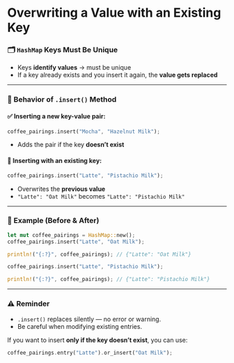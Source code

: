 # Overwriting a Value with an Existing Key


### 🗂 `HashMap` Keys Must Be Unique

- Keys **identify values** → must be unique
- If a key already exists and you insert it again, the **value gets replaced**

---

### 🔁 Behavior of `.insert()` Method

#### ✅ Inserting a new key-value pair:
```rust
coffee_pairings.insert("Mocha", "Hazelnut Milk");
```
- Adds the pair if the key **doesn’t exist**

#### 🔄 Inserting with an **existing key**:
```rust
coffee_pairings.insert("Latte", "Pistachio Milk");
```
- Overwrites the **previous value**
- `"Latte": "Oat Milk"` becomes `"Latte": "Pistachio Milk"`

---

### 🧪 Example (Before & After)

```rust
let mut coffee_pairings = HashMap::new();
coffee_pairings.insert("Latte", "Oat Milk");

println!("{:?}", coffee_pairings); // {"Latte": "Oat Milk"}

coffee_pairings.insert("Latte", "Pistachio Milk");

println!("{:?}", coffee_pairings); // {"Latte": "Pistachio Milk"}
```

---

### ⚠️ Reminder

- `.insert()` replaces silently — no error or warning.
- Be careful when modifying existing entries.

If you want to insert **only if the key doesn’t exist**, you can use:
```rust
coffee_pairings.entry("Latte").or_insert("Oat Milk");
```

